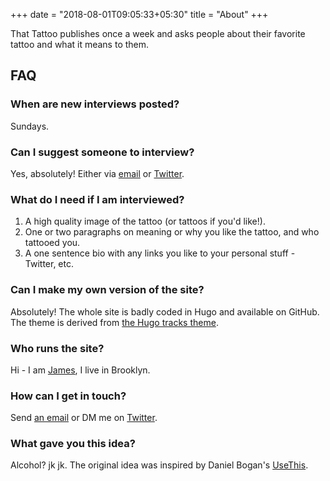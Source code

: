 +++
date = "2018-08-01T09:05:33+05:30"
title = "About"
+++

That Tattoo publishes once a week and asks people about their favorite tattoo and what it means to them.

## FAQ

### When are new interviews posted?

Sundays.

### Can I suggest someone to interview?

Yes, absolutely! Either via [email](mailto:james+thattattoo@lovedthanlost.net) or [Twitter](https://twitter.com/That_Tattoo).

### What do I need if I am interviewed?

1. A high quality image of the tattoo (or tattoos if you'd like!).
2. One or two paragraphs on meaning or why you like the tattoo, and who tattooed you.
3. A one sentence bio with any links you like to your personal stuff - Twitter, etc.

### Can I make my own version of the site?

Absolutely! The whole site is badly coded in Hugo and available on GitHub. The theme is derived from [the Hugo tracks theme](https://github.com/ageekymonk/hugo-tracks-theme).

### Who runs the site?

Hi - I am [James](https://twitter.com/kartar), I live in Brooklyn.

### How can I get in touch?

Send [an email](mailto:james+thattattoo@lovedthanlost.net) or DM me on [Twitter](https://twitter.com/kartar).

### What gave you this idea?

Alcohol? jk jk. The original idea was inspired by Daniel Bogan's [UseThis](https://usesthis.com).
